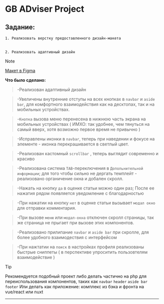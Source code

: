 # GB ADviser Project


## Задание:
`1. Реализовать верстку предоставленного дизайн-макета`
<br> </br>

`2. Реализовать адаптивный дизайн `

>[!NOTE]
>[Макет в Figma](https://www.figma.com/file/bNTF4VVYd23Fo84jjh5AeB/GB-Adviser?type=design&node-id=0-1&mode=design&t=W17AqDvx3HqtZWNz-0)

 __Что было сделано:__
 > -Реализован адаптивный дизайн

 > -Увеличены внутренние отступы на всех кнопках в `navbar` и `aside bar`, для комфортного взаимодействия как на десктопах, так и на мобильных устройствах. 

 > -`Кнопка` вызова меню перенесена в нижнюю часть экрана на мобильных устройствах ( ИМХО: так удобнее, чем тянуться на самый вверх, хотя возможно первое время не привычно )

 > -Исправлены иконки в `navbar`, теперь при наведении и фокусе на элементе - иконка перекрашивается в светлый цвет. 

 > -Реализован кастомный `scrollbar` , теперь выглядит современно и красиво 

 > -Реализована система `TAB`-переключения в `Допольнительной информации`; для того чтобы сильно не дергать темплейт - реализовано органичение окна и добален скролл.

 > -Нажать на кнопку `да` в оценке статьи можно один раз; После ее нажатия рядом появляется уведомление с благодарностью

 > -При нажатии на кнопку `нет` в оценке статьи вызывает `модал окно` для отправки комментария.

 > -При вызове `меню` или `модал-окна` отключен скролл страницы, так же страница не прыгает при вызове этих компонентов.

 > -Реализовано прилипание `navbar` и `aside bar` при скролле, для более удобного взаимодествия с интерфейсом

 > -При нажтатии на `поиск` в настройках профиля реализованы быстрые сниппеты ( в перспективе упроситить пользовтелям взаимодействие )

 >[!TIP]
 >Рекомендуется подобный проект либо делать частично на php для переиспользования компонентов, таких как `navbar` `header` `aside bar` `footer` 
 >Или делать как приложение: комплекс из бэка и фронта на vue/react или nuxt 
___

